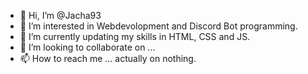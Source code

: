 - 👋 Hi, I’m @Jacha93
- 👀 I’m interested in Webdevolopment and Discord Bot programming.
- 🌱 I’m currently updating my skills in HTML, CSS and JS.
- 💞️ I’m looking to collaborate on ...
- 📫 How to reach me ... actually on nothing.

<!---
Jacha93/Jacha93 is a ✨ special ✨ repository because its `README.md` (this file) appears on your GitHub profile.
You can click the Preview link to take a look at your changes.
--->
